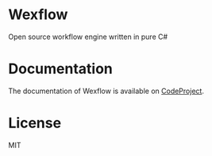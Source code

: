 # Wexflow
Open source workflow engine written in pure C#

# Documentation
The documentation of Wexflow is available on [CodeProject](https://www.codeproject.com/Articles/1164009/Wexflow-Open-source-workflow-engine-in-Csharp).

# License
MIT
